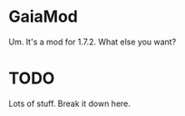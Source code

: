 GaiaMod
=======

Um. It's a mod for 1.7.2. What else you want?


TODO
=======

Lots of stuff.  Break it down here.